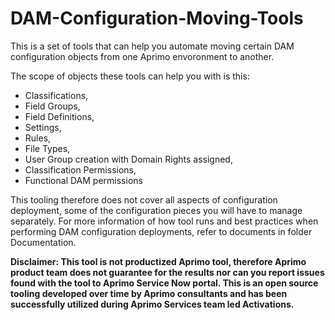 # DAM-Configuration-Moving-Tools

This is a set of tools that can help you automate moving certain DAM configuration objects from one Aprimo envoronment to another. 

The scope of objects these tools can help you with is this:

- Classifications,
- Field Groups,
- Field Definitions,
- Settings,
- Rules,
- File Types,
- User Group creation with Domain Rights assigned,
- Classification Permissions,
- Functional DAM permissions

This tooling therefore does not cover all aspects of configuration deployment, some of the configuration pieces you will have to manage separately. For more information of how tool runs and best practices when performing DAM configuration deployments, refer to documents in folder Documentation.

**Disclaimer: This tool is not productized Aprimo tool, therefore Aprimo product team does not guarantee for the results nor can you report issues found with the tool to Aprimo Service Now portal. This is an open source tooling developed over time by Aprimo consultants and has been successfully utilized during Aprimo Services team led Activations.**
